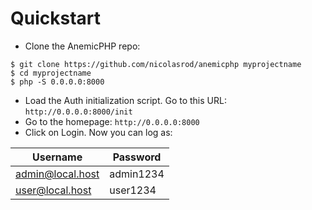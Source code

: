 # Quickstart

- Clone the AnemicPHP repo:

```
$ git clone https://github.com/nicolasrod/anemicphp myprojectname
$ cd myprojectname
$ php -S 0.0.0.0:8000
```

- Load the Auth initialization script. Go to this URL: `http://0.0.0.0:8000/init`
- Go to the homepage: `http://0.0.0.0:8000`
- Click on Login. Now you can log as:

| Username | Password |
| -------- | -------- |
|admin@local.host | admin1234 |
|user@local.host| user1234 |

